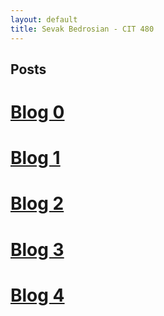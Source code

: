 ```yaml
---
layout: default
title: Sevak Bedrosian - CIT 480
---
```


<h2> Posts </h2>

# [Blog 0](https://sevak84.github.io/sb.github.io/posts/2020/09/01/blog0.html)
# [Blog 1](https://sevak84.github.io/sb.github.io/posts/2020/09/11/blog1.html)
# [Blog 2](https://sevak84.github.io/sb.github.io/posts/2020/09/18/blog2.html)
# [Blog 3](https://sevak84.github.io/sb.github.io/posts/2020/09/25/blog3.html)
# [Blog 4](https://sevak84.github.io/sb.github.io/posts/2020/10/02/blog4.html)
